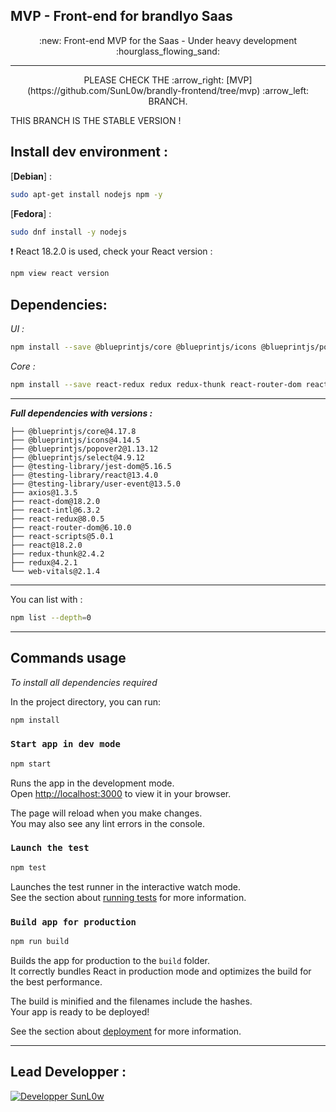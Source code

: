 ## MVP - Front-end for brandlyo Saas


<p align="center">
:new: Front-end MVP for the Saas - Under heavy development :hourglass_flowing_sand:
</p>

---

<p align="center">
PLEASE CHECK THE :arrow_right: [MVP](https://github.com/SunL0w/brandly-frontend/tree/mvp) :arrow_left: BRANCH.

THIS BRANCH IS THE STABLE VERSION !
</p>

## Install dev environment :

\[**Debian**\] :

```bash
sudo apt-get install nodejs npm -y
```

\[**Fedora**\] :

```bash
sudo dnf install -y nodejs
```

:heavy_exclamation_mark:
React 18.2.0 is used, check your React version :
```bash
npm view react version
```

## Dependencies:

_UI :_
```bash
npm install --save @blueprintjs/core @blueprintjs/icons @blueprintjs/popover2 @blueprintjs/select 
```

_Core :_
```bash
npm install --save react-redux redux redux-thunk react-router-dom react-intl axios
```

---

_**Full dependencies with versions :**_

```plaintext
├── @blueprintjs/core@4.17.8
├── @blueprintjs/icons@4.14.5
├── @blueprintjs/popover2@1.13.12
├── @blueprintjs/select@4.9.12
├── @testing-library/jest-dom@5.16.5
├── @testing-library/react@13.4.0
├── @testing-library/user-event@13.5.0
├── axios@1.3.5
├── react-dom@18.2.0
├── react-intl@6.3.2
├── react-redux@8.0.5
├── react-router-dom@6.10.0
├── react-scripts@5.0.1
├── react@18.2.0
├── redux-thunk@2.4.2
├── redux@4.2.1
└── web-vitals@2.1.4
```

---

You can list with :

```bash
npm list --depth=0
```
---

## Commands usage

_To install all dependencies required_

In the project directory, you can run:

```bash
npm install
```

### `Start app in dev mode`

```bash
npm start
```

Runs the app in the development mode.  
Open [http://localhost:3000](http://localhost:3000) to view it in your browser.

The page will reload when you make changes.  
You may also see any lint errors in the console.

### `Launch the test`

```bash
npm test
```

Launches the test runner in the interactive watch mode.  
See the section about [running tests](https://facebook.github.io/create-react-app/docs/running-tests) for more information.

### `Build app for production`

```bash
npm run build
```

Builds the app for production to the `build` folder.  
It correctly bundles React in production mode and optimizes the build for the best performance.

The build is minified and the filenames include the hashes.  
Your app is ready to be deployed!

See the section about [deployment](https://facebook.github.io/create-react-app/docs/deployment) for more information.

___

## Lead Developper :
<a href="https://github.com/SunL0w/" alt="SunLow GitHub Link">
<img src="https://img.shields.io/badge/SunL0w-Dind%20Thibault-blue"  alt="Developper SunL0w"/></a>
